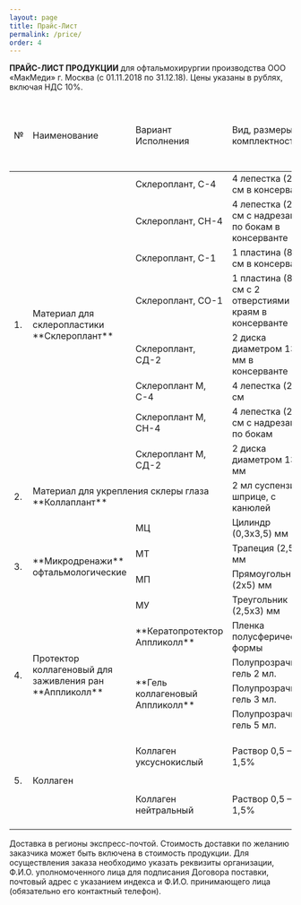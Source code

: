 ```yaml
---
layout: page
title: Прайс-Лист
permalink: /price/
order: 4
---
```



**ПРАЙС-ЛИСТ ПРОДУКЦИИ** для офтальмохирургии производства ООО «МакМеди» г. Москва (с 01.11.2018 по 31.12.18).
Цены указаны в рублях, включая НДС 10%.

<table class="table table-bordered table-rounded">
	<thead> 
		<tr>
			<td>№</td>
			<td>Наименование</td>
			<td>Вариант Исполнения</td>
			<td>Вид, размеры, комплектность</td>
			<td>Вид упаковки</td>
			<td>Цена при заказе от 1 до 10 шт.</td>
			<td>Цена при заказе от 11 до 30 шт.</td>
			<td>Цена при заказе 31 шт. и более</td>
		</tr>
	</thead> 
	<tbody>
		<tr>
			<td rowspan="8">1.</td>
			<td rowspan="8" markdown="span">Материал для склеропластики **Склероплант**</td>
			<td>Склероплант, С-4</td>
			<td>4 лепестка (2х1) см в консерванте</td>
			<td>флакон</td>
			<td>1250-00</td>
			<td>1150-00</td>
			<td>1100-00</td>
		</tr>
		<tr>
			<td>Склероплант, СН-4</td>
			<td>4 лепестка (2х1) см с надрезами по бокам в консерванте</td>
			<td>флакон</td>
			<td>1250-00</td>
			<td>1150-00</td>
			<td>1100-00</td>
		</tr>
		<tr>
			<td>Склероплант, С-1</td>
			<td>1 пластина (8х1) см в консерванте</td>
			<td>флакон</td>
			<td>1250-00</td>
			<td>1150-00</td>
			<td>1100-00</td>
		</tr>
		<tr>
			<td>Склероплант, СО-1</td>
			<td>1 пластина (8х1) см с 2 отверстиями по краям в консерванте</td>
			<td>флакон</td>
			<td>1250-00</td>
			<td>1150-00</td>
			<td>1100-00</td>
		</tr>
		<tr>
			<td>Склероплант, СД-2</td>
			<td>2 диска диаметром 13 мм в консерванте</td>
			<td>флакон</td>
			<td>1250-00</td>
			<td>1150-00</td>
			<td>1100-00</td>
		</tr>
		<tr>
			<td>Склероплант М, С-4</td>
			<td>4 лепестка (2х1) см</td>
			<td>полимерная упаковка<br /></td>
			<td>1250-00</td>
			<td>1150-00</td>
			<td>1100-00</td>
		</tr>
		<tr>
			<td>Склероплант М, СН-4</td>
			<td>4 лепестка (2х1) см с надрезами по бокам</td>
			<td>полимерная упаковка<br /></td>
			<td>1250-00</td>
			<td>1150-00</td>
			<td>1100-00</td>
		</tr>
		<tr>
			<td>Склероплант М, СД-2</td>
			<td>2 диска диаметром 13 мм</td>
			<td>полимерная упаковка<br /></td>
			<td>1250-00</td>
			<td>1150-00</td>
			<td>1100-00</td>
		</tr>
		<tr>
			<td>2.</td>
			<td colspan="2" markdown="span">Материал для укрепления склеры глаза **Коллаплант**</td>
			<td>2 мл суспензии в шприце, с канюлей</td>
			<td>Шприц в полимерной упак.</td>
			<td>1750-00</td>
			<td>1500-00</td>
			<td>1300-00</td>
		</tr>
		<tr>
			<td rowspan="4">3.</td>
			<td rowspan="4" markdown="span">**Микродренажи** офтальмологические</td>
			<td>МЦ</td>
			<td>Цилиндр (0,3х3,5) мм</td>
			<td>полимерная упаковке</td>
			<td>1100-00</td>
			<td>1060-00</td>
			<td>1000-00</td>
		</tr>
		<tr>
			<td>МТ</td>
			<td>Трапеция (2,5х5) мм</td>
			<td>полимерная упаковка</td>
			<td>1100-00</td>
			<td>1060-00</td>
			<td>1000-00</td>
		</tr>
		<tr>
			<td>МП</td>
			<td>Прямоугольник (2х5) мм</td>
			<td>полимерная упаковка</td>
			<td>1100-00</td>
			<td>1060-00</td>
			<td>1000-00</td>
		</tr>
		<tr>
			<td>МУ</td>
			<td>Треугольник (2,5х3) мм</td>
			<td>полимерная упаковка</td>
			<td>1100-00</td>
			<td>1060-00</td>
			<td>1000-00</td>
		</tr>
		<tr>
			<td rowspan="4">4.</td>
			<td rowspan="4" markdown="span">Протектор коллагеновый для заживления ран **Аппликолл**</td>
			<td markdown="span"> **Кератопротектор Аппликолл** </td>
			<td>Пленка полусферической формы</td>
			<td>Флакон или полимерный контейнер</td>
			<td>500-00</td>
			<td>450-00</td>
			<td>400-00</td>
		</tr>
		<tr>
			<td markdown="span" rowspan="3"> **Гель коллагеновый Аппликолл** </td>
			<td>Полупрозрачный гель 2 мл.</td>
			<td rowspan="3">Шприц или флакон полимерный</td>
			<td>750-00</td>
			<td>720-00</td>
			<td>690-00</td>
		</tr>
		<tr>
			<td>Полупрозрачный гель 3 мл.</td>
			<td>850-00</td>
			<td>800-00</td>
			<td>760-00</td>
		</tr>
		<tr>
			<td>Полупрозрачный гель 5 мл.</td>
			<td>990-00</td>
			<td>960-00</td>
			<td>930-00</td>
		</tr>
		<tr>
			<td rowspan="2">5.</td>
			<td rowspan="2">Коллаген</td>
			<td>Коллаген уксуснокислый</td>
			<td>Раствор 0,5 – 1,5%</td>
			<td>Стеклянная или полимерная тара</td>
			<td colspan="3">договорная</td>
		</tr>
		<tr>
			<td>Коллаген нейтральный</td>
			<td>Раствор 0,5 – 1,5%</td>
			<td>Стеклянная или полимерная тара</td>
			<td colspan="3">договорная</td>
		</tr>
	</tbody>
</table>

Доставка в регионы экспресс-почтой. Стоимость доставки по желанию заказчика может быть включена в стоимость продукции. Для осуществления заказа необходимо указать реквизиты организации, Ф.И.О. уполномоченного лица для подписания Договора поставки, почтовый адрес с указанием индекса и Ф.И.О. принимающего лица (обязательно его контактный телефон).
